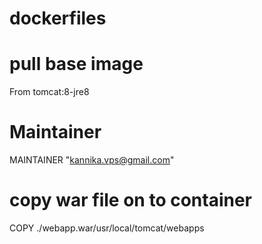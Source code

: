 # dockerfiles
# pull base image
From tomcat:8-jre8

# Maintainer
MAINTAINER "kannika.vps@gmail.com"

# copy war file on to container
COPY ./webapp.war/usr/local/tomcat/webapps
